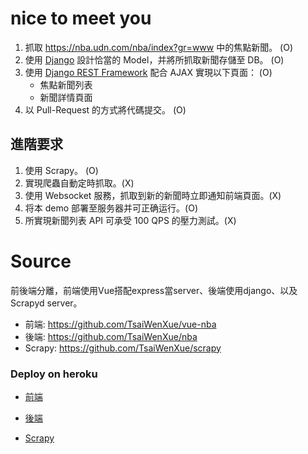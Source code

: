 # nice to meet you
1. 抓取 https://nba.udn.com/nba/index?gr=www 中的焦點新聞。 (O)
2. 使用 [Django](https://www.djangoproject.com/) 設計恰當的 Model，并將所抓取新聞存儲至 DB。 (O)
3. 使用 [Django REST Framework](http://www.django-rest-framework.org/) 配合 AJAX 實現以下頁面： (O)
	 * 焦點新聞列表
	 * 新聞詳情頁面
4. 以 Pull-Request 的方式將代碼提交。 (O)
	
## 進階要求
1. 使用 Scrapy。 (O)
2. 實現爬蟲自動定時抓取。(X)
3. 使用 Websocket 服務，抓取到新的新聞時立即通知前端頁面。(X)
4. 将本 demo 部署至服务器并可正确运行。(O)
5. 所實現新聞列表 API 可承受 100 QPS 的壓力測試。(X)

# Source

前後端分離，前端使用Vue搭配express當server、後端使用django、以及Scrapyd server。
- 前端: https://github.com/TsaiWenXue/vue-nba
- 後端: https://github.com/TsaiWenXue/nba
- Scrapy: https://github.com/TsaiWenXue/scrapy

### Deploy on heroku

- [前端](https://vue-nba.herokuapp.com/#/nba-news)

- [後端](https://django-nba.herokuapp.com/news/)

- [Scrapy](https://scrapy-nba.herokuapp.com/)
